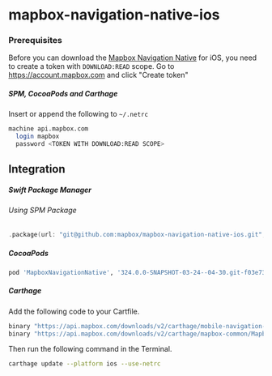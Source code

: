 # mapbox-navigation-native-ios

### Prerequisites

Before you can download the [Mapbox Navigation Native](https://github.com/mapbox/mapbox-navigation-native) for iOS, you need to create a token with `DOWNLOAD:READ` scope.
Go to https://account.mapbox.com and click "Create token"

##### SPM, CocoaPods and Carthage
Insert or append the following to `~/.netrc`

```bash
machine api.mapbox.com
  login mapbox
  password <TOKEN WITH DOWNLOAD:READ SCOPE>
```

## Integration

##### Swift Package Manager

###### Using SPM Package

```swift
.package(url: "git@github.com:mapbox/mapbox-navigation-native-ios.git", from: "324.0.0-SNAPSHOT-03-24--04-30.git-f03e732-SNAPSHOT.0324T1057Z.7ca1ad3"),
```

##### CocoaPods

```ruby
pod 'MapboxNavigationNative', '324.0.0-SNAPSHOT-03-24--04-30.git-f03e732-SNAPSHOT.0324T1057Z.7ca1ad3'
```

##### Carthage

Add the following code to your Cartfile.

```bash
binary "https://api.mapbox.com/downloads/v2/carthage/mobile-navigation-native/MapboxNavigationNative.json" == 324.0.0-SNAPSHOT-03-24--04-30.git-f03e732-SNAPSHOT.0324T1057Z.7ca1ad3
binary "https://api.mapbox.com/downloads/v2/carthage/mapbox-common/MapboxCommon-ios.json" == 24.11.0-SNAPSHOT-03-24--04-30.git-f03e732
```

Then run the following command in the Terminal.
```bash
carthage update --platform ios --use-netrc
```
